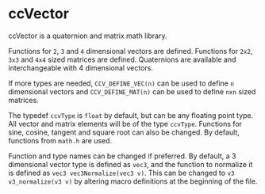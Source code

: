 # ccVector
ccVector is a quaternion and matrix math library.

Functions for `2`, `3` and `4` dimensional vectors are defined. Functions for `2x2`, `3x3` and `4x4` sized matrices are defined. Quaternions are available and interchangeable with 4 dimensional vectors.

If more types are needed, `CCV_DEFINE_VEC(n)` can be used to define `n` dimensional vectors and `CCV_DEFINE_MAT(n)` can be used to define `nxn` sized matrices.

The typedef `ccvType` is `float` by default, but can be any floating point type. All vector and matrix elements will be of the type `ccvType`. Functions for sine, cosine, tangent and square root can also be changed. By default, functions from `math.h` are used.

Function and type names can be changed if preferred. By default, a 3 dimensional vector type is defined as `vec3`, and the function to normalize it is defined as `vec3 vec3Normalize(vec3 v)`. This can be changed to `v3 v3_normalize(v3 v)` by altering macro definitions at the beginning of the file.
